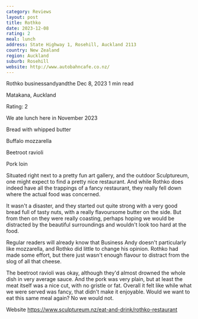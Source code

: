 ```yaml
---
category: Reviews
layout: post
title: Rothko
date: 2023-12-08
rating: 2
meal: lunch
address: State Highway 1, Rosehill, Auckland 2113
country: New Zealand
region: Auckland
suburb: Rosehill
website: http://www.autobahncafe.co.nz/
---
```


Rothko
businessandyandthe
Dec 8, 2023
1 min read

Matakana, Auckland

Rating: 2

We ate lunch here in November 2023

Bread with whipped butter

Buffalo mozzarella

Beetroot ravioli

Pork loin

Situated right next to a pretty fun art gallery, and the outdoor Sculptureum, one might expect to find a pretty nice restaurant. And while Rothko does indeed have all the trappings of a fancy restaurant, they really fell down where the actual food was concerned. 

It wasn't a disaster, and they started out quite strong with a very good bread full of tasty nuts, with a really flavoursome butter on the side. But from then on they were really coasting, perhaps hoping we would be distracted by the beautiful surroundings and wouldn't look too hard at the food. 

Regular readers will already know that Business Andy doesn't particularly like mozzarella, and Rothko did little to change his opinion. Rothko had made some effort, but there just wasn't enough flavour to distract from the slog of all that cheese.

The beetroot ravioli was okay, although they'd almost drowned the whole dish in very average sauce. And the pork was very plain, but at least the meat itself was a nice cut, with no gristle or fat. Overall it felt like while what we were served was fancy, that didn't make it enjoyable. Would we want to eat this same meal again? No we would not. 

Website https://www.sculptureum.nz/eat-and-drink/rothko-restaurant